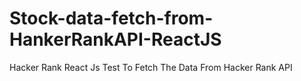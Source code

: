 # Stock-data-fetch-from-HankerRankAPI-ReactJS
Hacker Rank React Js Test To Fetch The Data From Hacker Rank API
